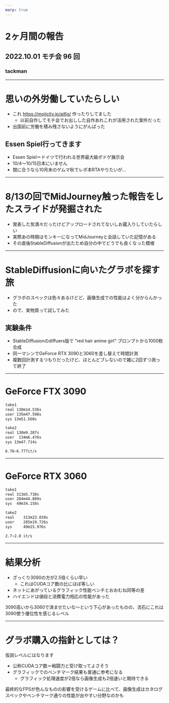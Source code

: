```yaml
---
marp: true
---
```


# 2ヶ月間の報告

## 2022.10.01 モチ会 96 回

### tackman

---

# 思いの外労働していたらしい

- これ https://mojicity.jp/ai6g/ 作ったりしてました
  - 以前自作してモチ会でお出しした自作あれこれが活用された案件だった
- 出国前に労働を積み残さないようにがんばった

## Essen Spiel行ってきます

- Essen Spiel＝ドイツで行われる世界最大級ボドゲ展示会
- 10/4～10/15日本にいません
- 間に合うなら10月末のゲムマ秋でレポ本RTAやりたいが…

---

# 8/13の回でMidJourney触った報告をしたスライドが発掘された

- 発表した気満々だったけどアップロードされてないしお蔵入りしていたらしい
- 実際あの時期はモンキーになってMidJourneyと会話していた記憶がある
- その直後StableDiffusionが出たため自分の中でどうでも良くなった模様

---

# StableDiffusionに向いたグラボを探す旅

- グラボのスペックは色々あるけどど、画像生成での性能はよく分からんかった
- ので、実物買って試してみた

## 実験条件

- StableDiffusionのdiffuers版で "red hair anime girl" プロンプトから1000枚合成
- 同一マシンでGeForce RTX 3090と3060を差し替えて時間計測
- 複数回計測するつもりだったけど、ほとんどブレないので雑に2回ずつ測って終了

---

# GeForce FTX 3090

```txt
take1
real 130m14.536s
user 135m47.598s
sys 13m51.560s

take2
real 130m9.287s
user  134m6.476s
sys 13m47.714s

6.76~6.777it/s
````

---

# GeForce RTX 3060

```txt
take1
real 313m5.738s
user 284m44.889s
sys  49m34.158s

take2
real    313m23.839s
user    285m19.726s
sys     49m15.976s

2.7~2.8 it/s
```

---

# 結果分析

- ざっくり3090の方が2.5倍くらい早い
  - これはCUDAコア数の比にほぼ等しい
- ネットにあがっているグラフィック性能ベンチとおおむね同等の差
- ハイエンドは値段と消費電力相応の性能があった

3090高いから3060で済ませたいな～という下心があったものの、流石にこれは3090使う優位性を感じるレベル

---

# グラボ購入の指針としては？

仮説レベルにはなります

- 公称CUDAコア数＝戦闘力と受け取ってよさそう
- グラフィックでのベンチマーク結果も普通に参考になる
  - グラフィック処理速度が2倍なら画像生成も2倍速いと期待できる


最終的なFPSが色んなものの影響を受けるゲームに比べて、画像生成はカタログスペックやベンチマーク通りの性能が出やすい分野なのかも